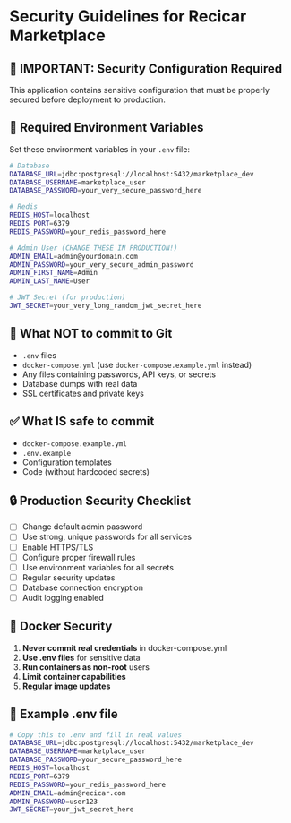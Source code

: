 # Security Guidelines for Recicar Marketplace

## 🚨 IMPORTANT: Security Configuration Required

This application contains sensitive configuration that must be properly secured before deployment to production.

## 🔐 Required Environment Variables

Set these environment variables in your `.env` file:

```bash
# Database
DATABASE_URL=jdbc:postgresql://localhost:5432/marketplace_dev
DATABASE_USERNAME=marketplace_user
DATABASE_PASSWORD=your_very_secure_password_here

# Redis
REDIS_HOST=localhost
REDIS_PORT=6379
REDIS_PASSWORD=your_redis_password_here

# Admin User (CHANGE THESE IN PRODUCTION!)
ADMIN_EMAIL=admin@yourdomain.com
ADMIN_PASSWORD=your_very_secure_admin_password
ADMIN_FIRST_NAME=Admin
ADMIN_LAST_NAME=User

# JWT Secret (for production)
JWT_SECRET=your_very_long_random_jwt_secret_here
```

## 🚫 What NOT to commit to Git

- `.env` files
- `docker-compose.yml` (use `docker-compose.example.yml` instead)
- Any files containing passwords, API keys, or secrets
- Database dumps with real data
- SSL certificates and private keys

## ✅ What IS safe to commit

- `docker-compose.example.yml`
- `.env.example`
- Configuration templates
- Code (without hardcoded secrets)

## 🔒 Production Security Checklist

- [ ] Change default admin password
- [ ] Use strong, unique passwords for all services
- [ ] Enable HTTPS/TLS
- [ ] Configure proper firewall rules
- [ ] Use environment variables for all secrets
- [ ] Regular security updates
- [ ] Database connection encryption
- [ ] Audit logging enabled

## 🐳 Docker Security

1. **Never commit real credentials** in docker-compose.yml
2. **Use .env files** for sensitive data
3. **Run containers as non-root** users
4. **Limit container capabilities**
5. **Regular image updates**

## 📝 Example .env file

```bash
# Copy this to .env and fill in real values
DATABASE_URL=jdbc:postgresql://localhost:5432/marketplace_dev
DATABASE_USERNAME=marketplace_user
DATABASE_PASSWORD=your_secure_password_here
REDIS_HOST=localhost
REDIS_PORT=6379
REDIS_PASSWORD=your_redis_password_here
ADMIN_EMAIL=admin@recicar.com
ADMIN_PASSWORD=user123
JWT_SECRET=your_jwt_secret_here
```

